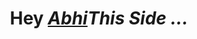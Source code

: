 <h1 align="center">Hey <a href="https://github.com/AbhiSingh58"><em>Abhi<em></a>This Side ...<h1>
<!-- <hr> -->


<!---
AbhiSingh58/AbhiSingh58 is a ✨ special ✨ repository because its `README.md` (this file) appears on your GitHub profile.
You can click the Preview link to take a look at your changes.
--->


<!-- <h1><em>Contact Me .. <em><h1> -->


